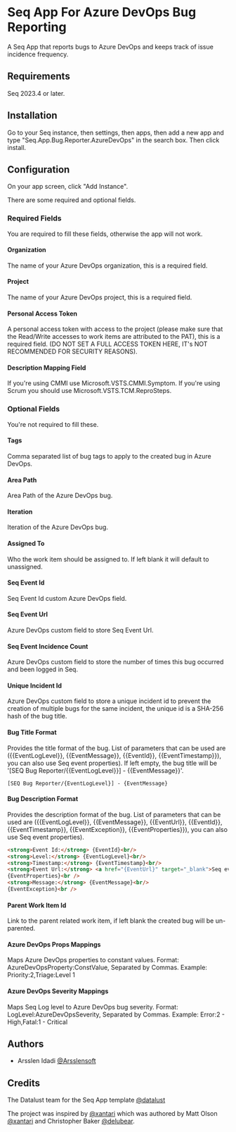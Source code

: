 # Seq App For Azure DevOps Bug Reporting
A Seq App that reports bugs to Azure DevOps and keeps track of issue incidence frequency.

## Requirements
Seq 2023.4 or later.

## Installation
Go to your Seq instance, then settings, then apps, then add a new app and type "Seq.App.Bug.Reporter.AzureDevOps" in the search box. Then click install.

## Configuration
On your app screen, click "Add Instance".

There are some required and optional fields.

### Required Fields
You are required to fill these fields, otherwise the app will not work.

#### Organization
The name of your Azure DevOps organization, this is a required field.

#### Project
The name of your Azure DevOps project, this is a required field.

#### Personal Access Token
A personal access token with access to the project (please make sure that the Read/Write accesses to work items are attributed to the PAT), this is a required field. (DO NOT SET A FULL ACCESS TOKEN HERE, IT's NOT RECOMMENDED FOR SECURITY REASONS).

#### Description Mapping Field
If you're using CMMI use Microsoft.VSTS.CMMI.Symptom. If you're using Scrum you should use Microsoft.VSTS.TCM.ReproSteps.

### Optional Fields
You're not required to fill these.

#### Tags
Comma separated list of bug tags to apply to the created bug in Azure DevOps.

#### Area Path
Area Path of the Azure DevOps bug.

#### Iteration
Iteration of the Azure DevOps bug.

#### Assigned To
Who the work item should be assigned to. If left blank it will default to unassigned.

#### Seq Event Id
Seq Event Id custom Azure DevOps field.

#### Seq Event Url
Azure DevOps custom field to store Seq Event Url.

#### Seq Event Incidence Count
Azure DevOps custom field to store the number of times this bug occurred and been logged in Seq.

#### Unique Incident Id
Azure DevOps custom field to store a unique incident id to prevent the creation of multiple bugs for the same incident, the unique id is a SHA-256 hash of the bug title.

#### Bug Title Format
Provides the title format of the bug. List of parameters that can be used are ({{EventLogLevel}}, {{EventMessage}}, {{EventId}}, {{EventTimestamp}}), you can also use Seq event properties). If left empty, the bug title will be '[SEQ Bug Reporter/{{EventLogLevel}}] - {{EventMessage}}'.
```
[SEQ Bug Reporter/{EventLogLevel}] - {EventMessage}
```

#### Bug Description Format
Provides the description format of the bug. List of parameters that can be used are ({{EventLogLevel}}, {{EventMessage}}, {{EventUrl}}, {{EventId}}, {{EventTimestamp}}, {{EventException}}, {{EventProperties}}), you can also use Seq event properties).
```html
<strong>Event Id:</strong> {EventId}<br/>
<strong>Level:</strong> {EventLogLevel}<br/>
<strong>Timestamp:</strong> {EventTimestamp}<br/>
<strong>Event Url:</strong> <a href="{EventUrl}" target="_blank">Seq event details</a><br/>
{EventProperties}<br />
<strong>Message:</strong> {EventMessage}<br/>
{EventException}<br />
```

#### Parent Work Item Id
Link to the parent related work item, if left blank the created bug will be un-parented.

#### Azure DevOps Props Mappings
Maps Azure DevOps properties to constant values. Format: AzureDevOpsProperty:ConstValue, Separated by Commas. Example: Priority:2,Triage:Level 1

#### Azure DevOps Severity Mappings
Maps Seq Log level to Azure DevOps bug severity. Format: LogLevel:AzureDevOpsSeverity, Separated by Commas. Example: Error:2 - High,Fatal:1 - Critical

## Authors
* Arsslen Idadi [@Arsslensoft](https://github.com/Arsslensoft)

## Credits
The Datalust team for the Seq App template [@datalust](https://github.com/datalust/seq-app-mail)

The project was inspired by [@xantari](https://github.com/xantari/Seq.App.Azure.DevOps) which was authored by Matt Olson [@xantari](https://github.com/xantari) and Christopher Baker [@delubear](https://github.com/Delubear).